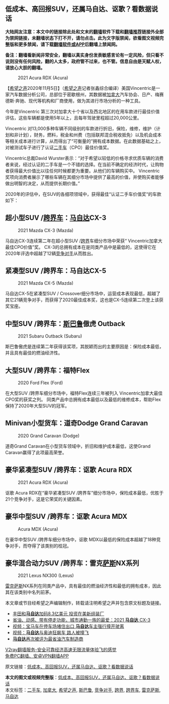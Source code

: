  <h2>低成本、高回报SUV，还属马自达、讴歌？看数据说话</h2> <p class="notice"><b>大陆网友注意：本文中的链接除此处和文末的<a href="https://github.com/bannedbook/fanqiang" >翻墙</a>软件下载和<a href="https://github.com/killgcd/justmysocks/blob/master/README.md">翻墙推荐</a>链接外全部为禁网链接，未翻墙状态下打不开，请勿点击。此为文字版禁闻，欲看图文视频完整版和更多禁闻，请下载<a href="https://github.com/bannedbook/fanqiang">翻墙软件或APP</a>后翻墙上禁闻网。</p><p>备注：翻墙看新闻非常安全，翻墙以真实身份发表敏感言论有一定风险，但只看不说则没有任何风险，翻的人太多，政府管不过来，也不管。信息自由是天赋人权，请放心大胆的翻墙。</b></p>  <div class="entry"> <figure><figcaption>2021 Acura RDX (Acura)</figcaption></figure> <p>【<span class='wp_keywordlink_affiliate'><a href="https://www.soundofhope.org" title="希望之声" target="_blank">希望之声</a></span>2020年11月5日】（<a href="https://www.bannedbook.org/bnews/tag/%e5%b8%8c%e6%9c%9b%e4%b9%8b%e5%a3%b0/" class="st_tag internal_tag" rel="tag" title="标签 希望之声 下的日志">希望之声</a>记者张鑫综合编译）美国Vincentric是一家汽车数据分析公司，总部位于密歇根州，其数据被<a href="https://www.bannedbook.org/bnews/tag/%e5%8a%a0%e6%8b%bf%e5%a4%a7/" class="st_tag internal_tag" rel="tag" title="标签 加拿大 下的日志">加拿大</a>汽车协会、日产、梅赛德斯·奔驰、现代等机构和厂商使用，做为其进行市场分析的一种工具。</p> <p>今年是Vincentric 第三次对加拿大十个省以及西北地区的在用车款进行最佳价值评估，这些车辆都是使用5年以上，且每年驾驶里程超过20,000公里。</p> <p>Vincentric 对13,000多种车辆不同级别的车款进行折旧，保险，维修，维护（计划和非计划），财务，燃料，税金和州费（包括联邦混合税收抵免）以及机会成本等相关成本进行计算，从而得出了“可衡量的”拥有成本数据。在此数据基础之上，对被测试车子进行了认证<a href="https://www.bannedbook.org/bnews/tag/%E4%BA%8C%E6%89%8B%E8%BD%A6/" class="st_tag internal_tag" rel="tag" title="标签 二手车 下的日志">二手车</a>（CPO）最佳价值奖。</p>  <p>Vincentric总裁David Wurster表示：“对于希望以较低的价格寻求优质车辆的消费者来说，经过认证的二手车是一个不错的选择。在当前不确定的经济时代，让购物者获得最大价值比以往任何时候都更为重要。从他们的车辆购买中。 Vincentric奖项向消费者展示了哪些车辆在其细分市场中提供了最高的价值，并使购买者能够做出明智的决定，从而提供长期价值。”</p> <p>2020年的评估中，在SUV的各细项领域中，获得最佳“认证二手车价值奖“的车款如下：</p> <h2>超小型SUV /<a href="https://www.bannedbook.org/bnews/tag/%E8%B7%A8%E7%95%8C%E8%BD%A6/" class="st_tag internal_tag" rel="tag" title="标签 跨界车 下的日志">跨界车</a>：<a href="https://www.bannedbook.org/bnews/tag/%E9%A9%AC%E8%87%AA%E8%BE%BE/" class="st_tag internal_tag" rel="tag" title="标签 马自达 下的日志">马自达</a>CX-3</h2> <figure><figcaption>2021 Mazda CX-3 (Mazda)</figcaption></figure> <p>马自达CX-3连续第二年在超小型SUV /<a href="https://www.bannedbook.org/bnews/tag/%E8%B7%A8%E7%95%8C/" class="st_tag internal_tag" rel="tag" title="标签 跨界 下的日志">跨界</a>车细分市场中荣获“ Vincentric加拿大最佳CPO价值”奖。 CX-3的总拥有成本在是同类产品中是最低的，这使得它在2020年评选中超越了12辆<a href="https://www.bannedbook.org/bnews/tag/%E7%AB%9E%E4%BA%89%E5%AF%B9%E6%89%8B/" class="st_tag internal_tag" rel="tag" title="标签 竞争对手 下的日志">竞争对手</a>从而胜出。</p>  <h2>紧凑型SUV /跨界车：马自达CX-5</h2> <figure><figcaption>2021 Mazda CX-5 (Mazda)</figcaption></figure> <p>马自达CX-5在紧凑型SUV / Crossover细分市场中，运营成本表现最低，超越了其它21辆竞争对手，而获得了2020最佳成本奖，这也是CX-5连续第二次登上该获奖宝座。</p> <h2>中型SUV /跨界车：<a href="https://www.bannedbook.org/bnews/tag/%E6%96%AF%E5%B7%B4%E9%B2%81/" class="st_tag internal_tag" rel="tag" title="标签 斯巴鲁 下的日志">斯巴鲁</a>傲虎 Outback</h2> <figure><figcaption>2021 Subaru Outback (Subaru)</figcaption></figure> <p>斯巴鲁傲虎是连续第二年获得该奖项，其脱颖而出的主要原因是：保险成本最低，并且具有最佳的燃油经济性。</p> <h2>大型SUV /跨界车：福特Flex</h2> <figure><figcaption>2020 Ford Flex (Ford)</figcaption></figure> <p>在大型SUV /跨界车细分市场中，福特Flex连续三年被列入 Vincentric加拿大最佳CPO奖的获奖之列。 同类产品中总拥有成本最低以及最低的维修成本，帮助Flex保持了2020年大型SUV的冠军。</p>  <h2>Minivan小型货车：道奇Dodge Grand Caravan</h2> <figure><figcaption>2020 Grand Caravan (Dodge)</figcaption></figure> <p>道奇Grand Caravan在小型货车领域中，折旧和维护成本最低，这使Grand Caravan赢得了此项最高荣誉。</p> <h2>豪华紧凑型SUV /跨界车：讴歌 Acura RDX</h2> <figure><figcaption>2021 Acura RDX (Acura)</figcaption></figure> <p>讴歌 Acura RDX在“豪华紧凑型SUV /跨界车”细分市场中，保险成本最低，优胜于21个竞争对手，这是它荣奖的关键因素。</p> <h2>豪华中型SUV /跨界车：讴歌 Acura MDX </h2> <figure><figcaption>Acura MDX (Acura)</figcaption></figure> <p>在豪华中型SUV /跨界车细分市场中，讴歌 MDX以最低的保险成本超越了18种竞争对手，而夺得了该类别的桂冠。</p>  <h2>豪华混合动力SUV /跨界车：雷克<span class='wp_keywordlink'><a href="https://www.bannedbook.org/forum5/topic42.html" title="萨斯、诚信与自救" target="_blank">萨斯</a></span>NX系列</h2> <figure><figcaption>2021 Lexus NX300 (Lexus)</figcaption></figure> <p><a href="https://www.bannedbook.org/bnews/tag/%E9%9B%B7%E5%85%8B%E8%90%A8%E6%96%AF/" class="st_tag internal_tag" rel="tag" title="标签 雷克萨斯 下的日志">雷克萨斯</a>NX系列在同类产品中，具有最佳的燃油经济性和最低的拥有成本，因此其在该类别中名列前茅。</p> <p>本文章或节目经希望之声编辑制作，转载请注明希望之声并包含原文标题及链接。</p> <ul class='op-related-articles' title='相关阅读'> <li><a href='https://www.bannedbook.org/bnews/cnnews/20200814/1379996.html' target='_blank'>丰田和<b>马自达</b>加码8.3亿美元 投资在美新组装厂</a></li> <li><a href='https://www.bannedbook.org/bnews/comments/20200812/1378637.html' target='_blank'>省油、动感、带有停走功能，城市通勤一族的最爱：2021 <b>马自达</b> CX-3</a></li> <li><a href='https://www.bannedbook.org/bnews/baitai/20190930/1199555.html' target='_blank'>视频：宝马车在停车场堵住出口 <b>马自达</b>车主强行撞开驶离</a></li> <li><a href='https://www.bannedbook.org/bnews/baitai/20190804/1169334.html' target='_blank'>视频：<b>马自达</b>与奥迪狂飙车 路人被撞飞</a></li> <li><a href='https://www.bannedbook.org/bnews/lifebaike/20180206/896257.html' target='_blank'><b>马自达</b>再次被评为最省油汽车制造商</a></li> </ul> <p class="texttj"> <a href="https://www.bannedbook.org/forum23/topic22702.html" target="_blank">V2ray翻墙服务-安全可靠经济高速无限流量体验飞的感觉</a><br/> <a href="https://github.com/bannedbook/fanqiang/wiki/%E7%A6%81%E9%97%BB%E7%BD%91%E5%AE%89%E5%8D%93%E7%BF%BB%E5%A2%99%E6%96%B0%E9%97%BBAPP" target="_blank">免费PC翻墙、安卓VPN翻墙APP</a></p><p>原文链接：<a class="src_link"  href="https://www.soundofhope.org/post/439522" target="_blank">低成本、高回报SUV，还属马自达、讴歌？看数据说话</a></p><a name='sharetosocial'></a>       <div><b>本文的图文或视频完整版</b>：<a href='https://www.bannedbook.org/bnews/comments/20201106/1426474.html'>低成本、高回报SUV，还属马自达、讴歌？看数据说话</a></div>  </div><!--END ENTRY--> <div class="postfooter"> <div>本文标签：<a href="https://www.bannedbook.org/bnews/tag/%E4%BA%8C%E6%89%8B%E8%BD%A6/" rel="tag">二手车</a>, <a href="https://www.bannedbook.org/bnews/tag/%e5%8a%a0%e6%8b%bf%e5%a4%a7/" rel="tag">加拿大</a>, <a href="https://www.bannedbook.org/bnews/tag/%e5%b8%8c%e6%9c%9b%e4%b9%8b%e5%a3%b0/" rel="tag">希望之声</a>, <a href="https://www.bannedbook.org/bnews/tag/%E6%96%AF%E5%B7%B4%E9%B2%81/" rel="tag">斯巴鲁</a>, <a href="https://www.bannedbook.org/bnews/tag/%E7%AB%9E%E4%BA%89%E5%AF%B9%E6%89%8B/" rel="tag">竞争对手</a>, <a href="https://www.bannedbook.org/bnews/tag/%E8%B7%A8%E7%95%8C/" rel="tag">跨界</a>, <a href="https://www.bannedbook.org/bnews/tag/%E8%B7%A8%E7%95%8C%E8%BD%A6/" rel="tag">跨界车</a>, <a href="https://www.bannedbook.org/bnews/tag/%E9%9B%B7%E5%85%8B%E8%90%A8%E6%96%AF/" rel="tag">雷克萨斯</a>, <a href="https://www.bannedbook.org/bnews/tag/%E9%A9%AC%E8%87%AA%E8%BE%BE/" rel="tag">马自达</a></div>  </div><!--END POSTFOOTER--> 